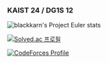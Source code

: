 ### KAIST 24 / DG1S 12 

<!--
**mungmungbaksa/mungmungbaksa** is a ✨ _special_ ✨ repository because its `README.md` (this file) appears on your GitHub profile.

Here are some ideas to get you started:

- 🔭 I’m currently working on ...
- 🌱 I’m currently learning ...
- 👯 I’m looking to collaborate on ...
- 🤔 I’m looking for help with ...
- 💬 Ask me about ...
- 📫 How to reach me: ...
- 😄 Pronouns: ...
- ⚡ Fun fact: ...
-->
![blackkarn's Project Euler stats](https://projecteuler.net/profile/mung.png)

[![Solved.ac
프로필](http://mazassumnida.wtf/api/v2/generate_badge?boj=blackkarn)](https://solved.ac/blackkarn)

[![CodeForces Profile](https://cf.leed.at?id=blackkarn)](https://codeforces.com/profile/blackkarn)
